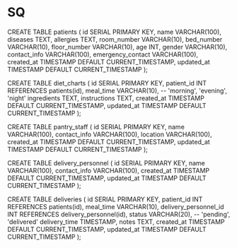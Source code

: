 # SQ
CREATE TABLE patients (
    id SERIAL PRIMARY KEY,
    name VARCHAR(100),
    diseases TEXT,
    allergies TEXT,
    room_number VARCHAR(10),
    bed_number VARCHAR(10),
    floor_number VARCHAR(10),
    age INT,
    gender VARCHAR(10),
    contact_info VARCHAR(100),
    emergency_contact VARCHAR(100),
    created_at TIMESTAMP DEFAULT CURRENT_TIMESTAMP,
    updated_at TIMESTAMP DEFAULT CURRENT_TIMESTAMP
);

CREATE TABLE diet_charts (
    id SERIAL PRIMARY KEY,
    patient_id INT REFERENCES patients(id),
    meal_time VARCHAR(10), -- 'morning', 'evening', 'night'
    ingredients TEXT,
    instructions TEXT,
    created_at TIMESTAMP DEFAULT CURRENT_TIMESTAMP,
    updated_at TIMESTAMP DEFAULT CURRENT_TIMESTAMP
);

CREATE TABLE pantry_staff (
    id SERIAL PRIMARY KEY,
    name VARCHAR(100),
    contact_info VARCHAR(100),
    location VARCHAR(100),
    created_at TIMESTAMP DEFAULT CURRENT_TIMESTAMP,
    updated_at TIMESTAMP DEFAULT CURRENT_TIMESTAMP
);

CREATE TABLE delivery_personnel (
    id SERIAL PRIMARY KEY,
    name VARCHAR(100),
    contact_info VARCHAR(100),
    created_at TIMESTAMP DEFAULT CURRENT_TIMESTAMP,
    updated_at TIMESTAMP DEFAULT CURRENT_TIMESTAMP
);

CREATE TABLE deliveries (
    id SERIAL PRIMARY KEY,
    patient_id INT REFERENCES patients(id),
    meal_time VARCHAR(10),
    delivery_personnel_id INT REFERENCES delivery_personnel(id),
    status VARCHAR(20), -- 'pending', 'delivered'
    delivery_time TIMESTAMP,
    notes TEXT,
    created_at TIMESTAMP DEFAULT CURRENT_TIMESTAMP,
    updated_at TIMESTAMP DEFAULT CURRENT_TIMESTAMP
);
